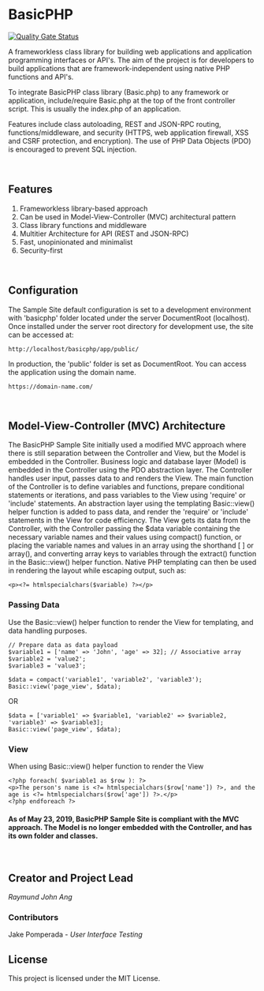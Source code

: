 # BasicPHP

[![Quality Gate Status](https://sonarcloud.io/api/project_badges/measure?project=ray-ang_basicphp&metric=alert_status)](https://sonarcloud.io/dashboard?id=ray-ang_basicphp)

A frameworkless class library for building web applications and application programming interfaces or API's. The aim of the project is for developers to build applications that are framework-independent using native PHP functions and API's.

To integrate BasicPHP class library (Basic.php) to any framework or application, include/require Basic.php at the top of the front controller script. This is usually the index.php of an application.

Features include class autoloading, REST and JSON-RPC routing, functions/middleware, and security (HTTPS, web application firewall, XSS and CSRF protection, and encryption). The use of PHP Data Objects (PDO) is encouraged to prevent SQL injection.

<br />

## Features

1. Frameworkless library-based approach
2. Can be used in Model-View-Controller (MVC) architectural pattern
3. Class library functions and middleware
4. Multitier Architecture for API (REST and JSON-RPC)
5. Fast, unopinionated and minimalist
6. Security-first

<br />

## Configuration

The Sample Site default configuration is set to a development environment with 'basicphp' folder located under the server DocumentRoot (localhost). Once installed under the server root directory for development use, the site can be accessed at:

```
http://localhost/basicphp/app/public/
```

In production, the 'public' folder is set as DocumentRoot. You can access the application using the domain name.

```
https://domain-name.com/
```
<br />

## Model-View-Controller (MVC) Architecture

The BasicPHP Sample Site initially used a modified MVC approach where there is still separation between the Controller and View, but the Model is embedded in the Controller. Business logic and database layer (Model) is embedded in the Controller using the PDO abstraction layer. The Controller handles user input, passes data to and renders the View. The main function of the Controller is to define variables and functions, prepare conditional statements or iterations, and pass variables to the View using 'require' or 'include' statements. An abstraction layer using the templating Basic::view() helper function is added to pass data, and render the 'require' or 'include' statements in the View for code efficiency. The View gets its data from the Controller, with the Controller passing the $data variable containing the necessary variable names and their values using compact() function, or placing the variable names and values in an array using the shorthand [ ] or array(), and converting array keys to variables through the extract() function in the Basic::view() helper function. Native PHP templating can then be used in rendering the layout while escaping output, such as:

```
<p><?= htmlspecialchars($variable) ?></p>
```

### Passing Data

Use the Basic::view() helper function to render the View for templating, and data handling purposes.

```
// Prepare data as data payload
$variable1 = ['name' => 'John', 'age' => 32]; // Associative array
$variable2 = 'value2';
$variable3 = 'value3';

$data = compact('variable1', 'variable2', 'variable3');
Basic::view('page_view', $data);
```

OR

```
$data = ['variable1' => $variable1, 'variable2' => $variable2, 'variable3' => $variable3];
Basic::view('page_view', $data);
```

### View

When using Basic::view() helper function to render the View

```
<?php foreach( $variable1 as $row ): ?>
<p>The person's name is <?= htmlspecialchars($row['name']) ?>, and the age is <?= htmlspecialchars($row['age']) ?>.</p>
<?php endforeach ?>
```

#### As of May 23, 2019, BasicPHP Sample Site is compliant with the MVC approach. The Model is no longer embedded with the Controller, and has its own folder and classes.

<br />

## Creator and Project Lead

*Raymund John Ang*

### Contributors

Jake Pomperada - *User Interface Testing*

## License

This project is licensed under the MIT License.
